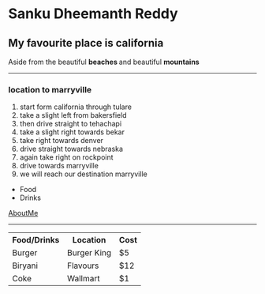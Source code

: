 <h1>Sanku Dheemanth Reddy</h1>
<h2>My favourite place is california</h2>
<p>Aside from the beautiful <b> beaches </b> and beautiful <b> mountains </b></p>
<hr>  </hr>
<h3>location to marryville</h3>
<ol>
<li>start form california through tulare</li>
<li>take a slight left from bakersfield</li>
<li>then drive straight to tehachapi</li>
<li>take a slight right towards bekar</li>
<li>take right towards denver</li>
<li>drive straight towards nebraska</li>
<li>again take right on rockpoint</li>
<li>drive towards marryville</li>
<li>we will reach our destination marryville</li>
</ol>
<ul>
<li>Food</li>
<li>Drinks</li>
</ul>
<a href=https://github.com/dheemanthreddy/assignment2-Sanku/blob/main/README.md>AboutMe</a>
<hr></hr>
<table>
  <tr>
    <th>Food/Drinks</th>
    <th>Location</th>
    <th>Cost</th>
  </tr>
  <tr>
    <td>Burger</td>
    <td>Burger King</td>
    <td>$5</td>
  </tr>
  <tr>
    <td>Biryani</td>
    <td>Flavours</td>
    <td>$12</td>
  </tr>
  <tr>
    <td>Coke</td>
    <td>Wallmart</td>
    <td>$1</td>
  </tr>
</table>